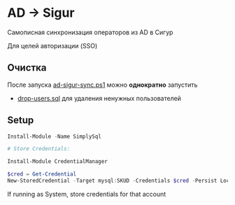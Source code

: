 # AD -> Sigur

Самописная синхронизация операторов из AD в Сигур

Для целей авторизации (SSO)

## Очистка

После  запуска
[ad-sigur-sync.ps1](ad-sigur-sync.ps1)
можно __однократно__ запустить
+ [drop-users.sql](drop-users.sql)
для удаления ненужных пользователей

## Setup

```powershell
Install-Module -Name SimplySql
```

```powershell
# Store Credentials:

Install-Module CredentialManager

$cred = Get-Credential
New-StoredCredential -Target mysql:SKUD -Credentials $cred -Persist LocalMachine
```

If running as System, store credentials for that account
